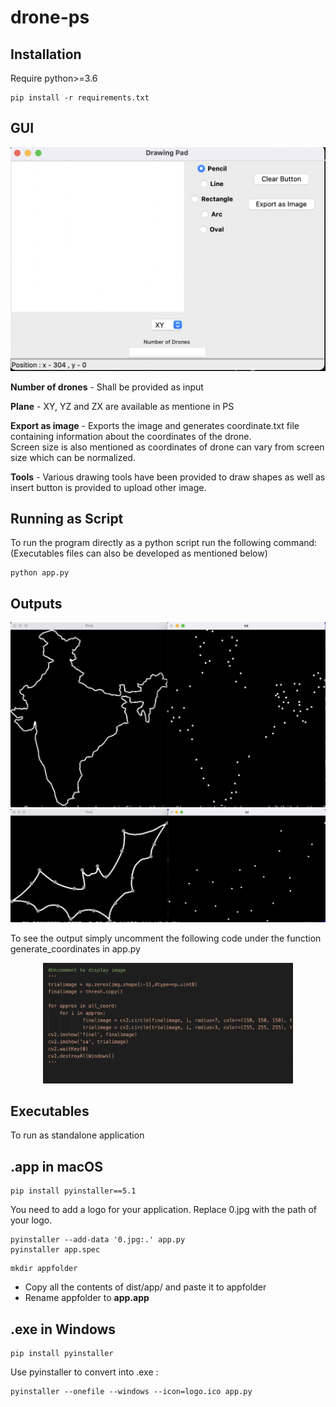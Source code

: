 # drone-ps

## Installation
Require python>=3.6
```
pip install -r requirements.txt
```
## GUI
<p align="center">
<img src="gui.png" width="600"/>
 </p>
 
**Number of drones** - Shall be provided as input


**Plane** - XY, YZ and ZX are available as mentione in PS

**Export as image** - Exports the image and generates coordinate.txt file containing information about the coordinates of the drone.<br>Screen size is also mentioned as coordinates of drone can vary from screen size which can be normalized.
                  
**Tools** - Various drawing tools have been provided to draw shapes as well as insert button is provided to upload other image.

## Running as Script
To run the program directly as a python script run the following command:(Executables files can also be developed as mentioned below)
```
python app.py
```

## Outputs
<p align="center">
<img src="india.png" width="600"/>
<img src="bat.png" width="600"/>
</p>

To see the output simply uncomment the following code under the function generate_coordinates in app.py
<p align="center">
<img src="info.png" width="400"/>
</p>

## Executables
To run as standalone application
## .app in macOS
```
pip install pyinstaller==5.1
```

You need to add a logo for your application. Replace 0.jpg with the path of your logo.

```
pyinstaller --add-data '0.jpg:.' app.py
pyinstaller app.spec
```
```
mkdir appfolder
```
* Copy all the contents of dist/app/ and paste it to appfolder
* Rename appfolder to **app.app**

## .exe in Windows
```
pip install pyinstaller
```
Use pyinstaller to convert into .exe :
```
pyinstaller --onefile --windows --icon=logo.ico app.py
